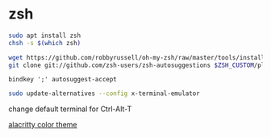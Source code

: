 # zsh

```bash
sudo apt install zsh
chsh -s $(which zsh)
```

```bash
wget https://github.com/robbyrussell/oh-my-zsh/raw/master/tools/install.sh -O - | sh
git clone git://github.com/zsh-users/zsh-autosuggestions $ZSH_CUSTOM/plugins/zsh-autosuggestions
```

```bindkey ';' autosuggest-accept```



```bash
sudo update-alternatives --config x-terminal-emulator
```

change default terminal for Ctrl-Alt-T



[alacritty color theme](https://github.com/alacritty/alacritty/wiki/Color-schemes)
